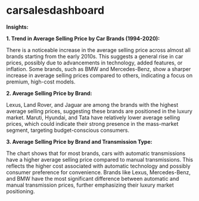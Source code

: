 # carsalesdashboard

**Insights:**

**1. Trend in Average Selling Price by Car Brands (1994-2020):**

There is a noticeable increase in the average selling price across almost all brands starting from the early 2010s. This suggests a general rise in car prices, possibly due to advancements in technology, added features, or inflation.
Some brands, such as BMW and Mercedes-Benz, show a sharper increase in average selling prices compared to others, indicating a focus on premium, high-cost models.

**2. Average Selling Price by Brand:**

Lexus, Land Rover, and Jaguar are among the brands with the highest average selling prices, suggesting these brands are positioned in the luxury market.
Maruti, Hyundai, and Tata have relatively lower average selling prices, which could indicate their strong presence in the mass-market segment, targeting budget-conscious consumers.

**3. Average Selling Price by Brand and Transmission Type:**

The chart shows that for most brands, cars with automatic transmissions have a higher average selling price compared to manual transmissions. This reflects the higher cost associated with automatic technology and possibly consumer preference for convenience.
Brands like Lexus, Mercedes-Benz, and BMW have the most significant difference between automatic and manual transmission prices, further emphasizing their luxury market positioning.
